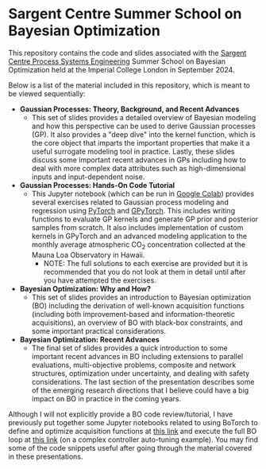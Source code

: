 # Sargent Centre Summer School on Bayesian Optimization

This repository contains the code and slides associated with the [Sargent Centre Process Systems Engineering](https://www.imperial.ac.uk/process-systems-engineering/) Summer School on Bayesian Optimization held at the Imperial College London in September 2024. 

Below is a list of the material included in this repository, which is meant to be viewed sequentially:
- **Gaussian Processes: Theory, Background, and Recent Advances**
  - This set of slides provides a detailed overview of Bayesian modeling and how this perspective can be used to derive Gaussian processes (GP). It also provides a "deep dive" into the kernel function, which is the core object that imparts the important properties that make it a useful surrogate modeling tool in practice. Lastly, these slides discuss some important recent advances in GPs including how to deal with more complex data attributes such as high-dimensional inputs and input-dependent noise. 
- **Gaussian Processes: Hands-On Code Tutorial**
  - This Jupyter notebook (which can be run in [Google Colab](https://colab.research.google.com/)) provides several exercises related to Gaussian process modeling and regression using [PyTorch](https://pytorch.org/) and [GPyTorch](https://gpytorch.ai/). This includes writing functions to evaluate GP kernels and generate GP prior and posterior samples from scratch. It also includes implementation of custom kernels in GPyTorch and an advanced modeling application to the monthly average atmospheric CO<sub>2</sub> concentration collected at the Mauna Loa Observatory in Hawaii.
    - NOTE: The full solutions to each exercise are provided but it is recommended that you do not look at them in detail until after you have attempted the exercises.
- **Bayesian Optimization: Why and How?**
  - This set of slides provides an introduction to Bayesian optimization (BO) including the derivation of well-known acquisition functions (including both improvement-based and information-theoretic acquisitions), an overview of BO with black-box constraints, and some important practical considerations. 
- **Bayesian Optimization: Recent Advances**
  - The final set of slides provides a quick introduction to some important recent advances in BO including extensions to parallel evaluations, multi-objective problems, composite and network structures, optimization under uncertainty, and dealing with safety considerations. The last section of the presentation describes some of the emerging research directions that I believe could have a big impact on BO in practice in the coming years. 

Although I will not explicitly provide a BO code review/tutorial, I have previously put together some Jupyter notebooks related to using BoTorch to define and optimize acquisition functions at [this link](https://github.com/joelpaulson/Great_Lakes_PSE_Workshop_2023/blob/main/Module2/Module2_Acquisition_Functions.ipynb) and execute the full BO loop at [this link](https://github.com/joelpaulson/Great_Lakes_PSE_Workshop_2023/blob/main/Module3/Module3_BO_Loop.ipynb) (on a complex controller auto-tuning example). You may find some of the code snippets useful after going through the material covered in these presentations. 
